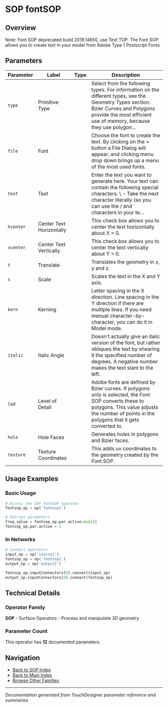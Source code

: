 # SOP fontSOP

## Overview

Note: Font SOP deprecated build 2019.14650, use Text TOP. The Font SOP allows you to create text in your model from Adobe Type 1 Postscript Fonts.

## Parameters

| Parameter | Label | Type | Description |
|-----------|-------|------|-------------|
| `type` | Primitive Type |  | Select from the following types. For information on the different types, see the Geometry Types section. Bzier Curves and Polygons provide the most efficient use of memory, because they use polygon... |
| `file` | Font |  | Choose the font to create the text. By clicking on the + button a File Dialog will appear, and clicking menu drop down brings up a menu of the most used fonts. |
| `text` | Text |  | Enter the text you want to generate here.     Your text can contain the following special characters:        \  - Take the next character literally (so you can use the / and ` characters in your te... |
| `hcenter` | Center Text Horizontally |  | This check box allows you to center the text horizontally about X = 0. |
| `vcenter` | Center Text Vertically |  | This check box allows you to center the text vertically about Y = 0. |
| `t` | Translate |  | Translates the geometry in x, y and z. |
| `s` | Scale |  | Scales the text in the X and Y axis. |
| `kern` | Kerning |  | Letter spacing in the X direction. Line spacing in the Y direction if there are multiple lines. If you need manual character-by-character, you can do it in Model mode. |
| `italic` | Italic Angle |  | Doesn't actually give an italic version of the font, but rather obliques the text by shearing it the specified number of degrees. A negative number makes the text slant to the left. |
| `lod` | Level of Detail |  | Adobe fonts are defined by Bzier curves. If polygons only is selected, the Font SOP converts these to polygons. This value adjusts the number of points in the polygons that it gets converted to. |
| `hole` | Hole Faces |  | Generates holes in polygons and Bzier faces. |
| `texture` | Texture Coordinates |  | This adds uv coordinates to the geometry created by the Font SOP. |

## Usage Examples

### Basic Usage

```python
# Access the SOP fontSOP operator
fontsop_op = op('fontsop1')

# Get/set parameters
freq_value = fontsop_op.par.active.eval()
fontsop_op.par.active = 1
```

### In Networks

```python
# Connect operators
input_op = op('source1')
fontsop_op = op('fontsop1')
output_op = op('output1')

fontsop_op.inputConnectors[0].connect(input_op)
output_op.inputConnectors[0].connect(fontsop_op)
```

## Technical Details

### Operator Family

**SOP** - Surface Operators - Process and manipulate 3D geometry

### Parameter Count

This operator has **12** documented parameters.

## Navigation

- [Back to SOP Index](../SOP/SOP_INDEX.md)
- [Back to Main Index](../OPERATORS_INDEX.md)
- [Browse Other Families](../OPERATORS_INDEX.md#quick-navigation)

---
*Documentation generated from TouchDesigner parameter reference and summaries*
